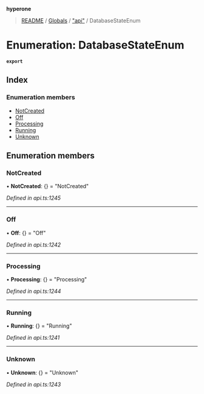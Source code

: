 **hyperone**

> [README](../README.md) / [Globals](../globals.md) / ["api"](../modules/_api_.md) / DatabaseStateEnum

# Enumeration: DatabaseStateEnum

**`export`** 

## Index

### Enumeration members

* [NotCreated](_api_.databasestateenum.md#notcreated)
* [Off](_api_.databasestateenum.md#off)
* [Processing](_api_.databasestateenum.md#processing)
* [Running](_api_.databasestateenum.md#running)
* [Unknown](_api_.databasestateenum.md#unknown)

## Enumeration members

### NotCreated

•  **NotCreated**: {} = "NotCreated"

*Defined in api.ts:1245*

___

### Off

•  **Off**: {} = "Off"

*Defined in api.ts:1242*

___

### Processing

•  **Processing**: {} = "Processing"

*Defined in api.ts:1244*

___

### Running

•  **Running**: {} = "Running"

*Defined in api.ts:1241*

___

### Unknown

•  **Unknown**: {} = "Unknown"

*Defined in api.ts:1243*
